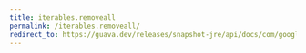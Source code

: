 ```yaml
---
title: iterables.removeall
permalink: /iterables.removeall/
redirect_to: https://guava.dev/releases/snapshot-jre/api/docs/com/google/common/collect/Iterables.html#removeAll-java.lang.Iterable-java.util.Collection-
---
```

